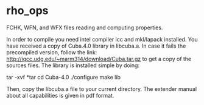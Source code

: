# rho_ops
FCHK, WFN, and WFX files reading and computing properties.

In order to compile you need intel compiler icc and mkl/lapack installed. You have received a copy of Cuba.4.0 library in libcuba.a. 
In case it fails the precompiled version, follow the link: http://iqcc.udg.edu/~marm314/download/Cuba.tar.gz to get a copy of the sources files. 
The library is installed simple by doing:

tar -xvf *tar
cd Cuba-4.0
./configure
make lib

Then, copy the libcuba.a file to your current directory. The extender manual about all capabilities is given in pdf format.
